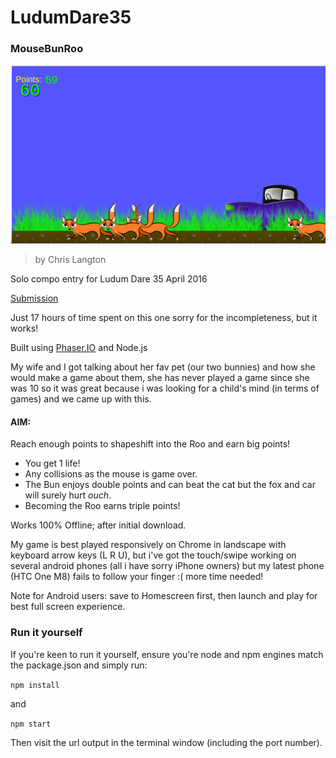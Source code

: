 # LudumDare35

### MouseBunRoo

![screenshot](.repo/bun-hiding.jpg)

> by Chris Langton

Solo compo entry for Ludum Dare 35 April 2016

[Submission](https://web.archive.org/web/20170918153231/http://ludumdare.com/compo/ludum-dare-35/?action=preview&uid=91050)

Just 17 hours of time spent on this one sorry for the incompleteness, but it works!

Built using [Phaser.IO](http://phaser.io/) and Node.js

My wife and I got talking about her fav pet (our two bunnies) and how she would make a game about them, she has never played a game since she was 10 so it was great because i was looking for a child's mind (in terms of games) and we came up with this.

#### AIM:

Reach enough points to shapeshift into the Roo and earn big points!

- You get 1 life!
- Any collisions as the mouse is game over.
- The Bun enjoys double points and can beat the cat but the fox and car will surely hurt *ouch*.
- Becoming the Roo earns triple points!


Works 100% Offline; after initial download.

My game is best played responsively on Chrome in landscape with keyboard arrow keys (L R U), but i've got the touch/swipe working on several android phones (all i have sorry iPhone owners) but my latest phone (HTC One M8) fails to follow your finger :( more time needed!

Note for Android users: save to Homescreen first, then launch and play for best full screen experience.

### Run it yourself

If you're keen to run it yourself, ensure you're node and npm engines match the package.json and simply run:

`npm install`

and

`npm start`

Then visit the url output in the terminal window (including the port number).
